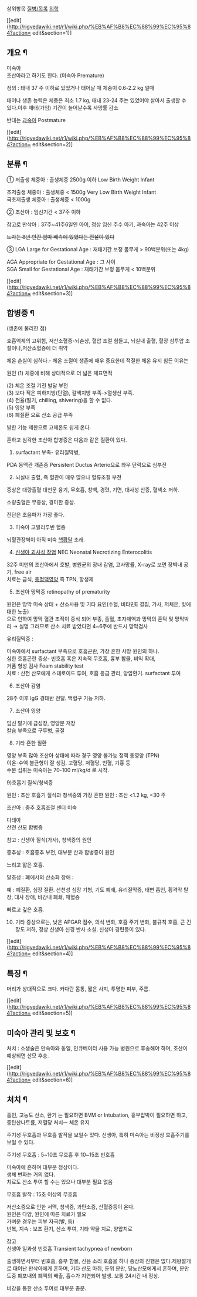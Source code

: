 상위항목 [질병/목록](%EC%A7%88%EB%B3%91/%EB%AA%A9%EB%A1%9D.md)
[의학](%EC%9D%98%ED%95%99.md)

[[edit](http://rigvedawiki.net/r1/wiki.php/%EB%AF%B8%EC%88%99%EC%95%84?action=
edit&section=1)]

## 개요 ¶

미숙아  
조산아라고 하기도 한다. (미숙아 Premature)  

정의 : 태내 37 주 이하로 있었거나 태어날 때 체중이 0.6-2.2 kg 일때  

태어나 생존 능력은 체중은 최소 1.7 kg, 태내 23-24 주는 있었어야 살아서 출생할 수 있다.이후 재태(가임) 기간이 늘어날수록
사망률 감소  

반대는 [과숙아](%EA%B3%BC%EC%88%99%EC%95%84.md) Postmature  

[[edit](http://rigvedawiki.net/r1/wiki.php/%EB%AF%B8%EC%88%99%EC%95%84?action=
edit&section=2)]

## 분류 ¶

① 저출생 체중아 : 출생체중 2500g 이하 Low Birth Weight Infant  

초저출생 체중아 : 출생체중 < 1500g Very Low Birth Weight Infant  
극초저출생 체중아 : 출생체중 < 1000g

② 조산아 : 임신기간 < 37주 이하  

  
참고로 만삭아 : 37주~41주6일인 아이, 정상 임신 주수 아기, 과숙아는 42주 이상  

<del>노자는 8년 인간 엄마 배속에 있었다는 전설이 있다</del>  

③ LGA Large for Gestational Age : 재태기간 보정 몸무게 > 90백분위(또는 4kg)  

AGA Appropriate for Gestational Age : 그 사이  
SGA Small for Gestational Age : 재태기간 보정 몸무게 < 10백분위

[[edit](http://rigvedawiki.net/r1/wiki.php/%EB%AF%B8%EC%88%99%EC%95%84?action=
edit&section=3)]

## 합병증 ¶

(생존에 불리한 점)  

호흡억제의 고위험, 저산소혈증-뇌손상, 혈압 조절 힘들고, 뇌실내 출혈, 혈장 삼투압 조절이나,저산소혈증에 더 취약  
  
체온 손실이 심하다.- 체온 조절이 생존에 매우 중요한데 적절한 체온 유지 힘든 이유는  

원인 (1) 체중에 비해 상대적으로 더 넓은 체표면적  

(2) 체온 조절 기전 발달 부전  
(3) 보다 적은 피하지방(단열), 갈색지방 부족->열생산 부족.  
(4) 전율(떨기, chilling, shivering)을 할 수 없다.  
(5) 영양 부족  
(6) 폐질환 으로 산소 공급 부족

발한 기능 제한으로 고체온도 쉽게 온다.  

흔하고 심각한 조산아 합병증은 다음과 같은 질환이 있다.  
1) surfactant 부족- 유리질막병,  

PDA 동맥관 개존증 Persistent Ductus Arterio으로 좌우 단락으로 심부전

2) 뇌실내 출혈, 즉 혈관이 매우 많으나 혈류조절 부전  

증상은 대량출혈 대천문 융기, 무호흡, 창백, 경련, 기면, 대사성 산증, 혈색소 저하.  

소량출혈은 무증상, 경미한 증상.

진단은 초음파가 가장 좋다.

3) 미숙아 고빌리루빈 혈증  

뇌혈관장벽이 아직 미숙 [핵황달](%ED%95%B5%ED%99%A9%EB%8B%AC.md) 초래.  

4) [신생아 괴사성 장염](%EC%8B%A0%EC%83%9D%EC%95%84%20%EA%B4%B4%EC%82%AC%EC%84%B1%20%EC%9E%A5%EC%97%BC.md) NEC Neonatal Necrotizing Enterocolitis  

32주 미만의 조산아에서 호발, 병원균의 장내 감염, 고사망률, X-ray로 보면 장벽내 공기, free air  
치료는 금식, [총정맥영양](%EC%B4%9D%EC%A0%95%EB%A7%A5%EC%98%81%EC%96%91.md) 즉 TPN,
항생제  

5) 조산아 망막증 retinopathy of prematurity  

원인은 망막 미숙 상태 + 산소사용 및 기타 요인(수혈, 비타민E 결핍, 가사, 저체온, 빛에 대한 노출)  
으로 인하여 망막 혈관 조직이 증식 되어 부종, 출혈, 초자체액과 망막의 혼탁 및 망막박리 → 실명 그러므로 산소 치료 받았다면 4~6주에
반드시 망막검사  

유리질막증 :  

미숙아에서 surfactant 부족으로 호흡곤란, 가장 흔한 사망 원인의 하나.  
심한 호흡곤란 증상- 빈호흡 혹은 지속적 무호흡, 흉부 함몰, 비익 확대,  
거품 형성 검사 Foam stability test  
치료 : 산전 산모에게 스테로이드 투여, 호흡 응급 관리, 양압환기. surfactant 투여  

6) 조산아 감염  

28주 이후 IgG 경태반 전달. 백혈구 기능 저하.

7) 조산아 영양  

임신 말기에 급성장, 영양분 저장  
칼슘 부족으로 구루병, 골절

  
8) 기타 흔한 질환  

영양 부족 많아 조산아 상태에 따라 경구 영양 불가능 정맥 총영양 (TPN)  
이온-수액 불균형이 잘 생김, 고혈당, 저혈당, 빈혈, 기흉 등  
수분 섭취는 미숙아는 70-100 ml/kg/d 로 시작.  
  

9)호흡기 질식/청색증  

원인 : 조산 호흡기 질식과 청색증의 가장 흔한 원인 : 조산 <1.2 kg, <30 주  

조산아 : 중추 호흡조절 센터 미숙

다태아  
산전 산모 합병증

  
참고 : 신생아 질식(가사), 청색증의 원인  

중추성 : 호흡중추 부전, 대부분 산과 합병증이 원인  

느리고 얇은 호흡.

말초성 : 폐에서의 산소화 장애 :  

예 : 폐질환, 심장 질환. 선천성 심장 기형, 기도 폐쇄, 유리질막증, 태변 흡인, 횡격막 탈장, 대사 장애, 비강내 폐쇄, 패혈증

빠르고 깊은 호흡.  

10) 기타 증상으로는, 낮은 APGAR 점수, 의식 변화, 호흡 주기 변화, 불규칙 호흡, 근 긴장도 저하, 정상 신생아 신경 반사 소실,
신생아 경련등이 있다.

  
  

[[edit](http://rigvedawiki.net/r1/wiki.php/%EB%AF%B8%EC%88%99%EC%95%84?action=
edit&section=4)]

## 특징 ¶

머리가 상대적으로 크다. 커다란 몸통, 짧은 사지, 투명한 피부, 주름.  

[[edit](http://rigvedawiki.net/r1/wiki.php/%EB%AF%B8%EC%88%99%EC%95%84?action=
edit&section=5)]

## 미숙아 관리 및 보호 ¶

처치 : 소생술은 만숙아와 동일, 인큐베이터 사용 가능 병원으로 후송해야 하며, 조산이 예상되면 산모 후송.

[[edit](http://rigvedawiki.net/r1/wiki.php/%EB%AF%B8%EC%88%99%EC%95%84?action=
edit&section=6)]

## 처치 ¶

흡인, 고농도 산소, 환기 는 필요하면 BVM or Intubation, 흉부압박이 필요하면 하고, 중탄산나트륨, 저혈당 처치ㅡ 체온 유지

  
주기성 무호흡과 무호흡 발작을 보일수 있다. 신생아, 특히 미숙아는 비정상 호흡주기를 보일 수 있다.  
  
주기성 무호흡 : 5~10초 무호흡 후 10~15초 빈호흡  

미숙아에 흔하며 대부분 정상이다.  
생체 변화는 거의 없다.  
치료도 산소 투여 할 수는 있으나 대부분 필요 없음

무호흡 발작 : 15초 이상의 무호흡  

저산소증으로 인한 서맥, 청색증, 과탄소증, 산혈증등이 온다.  
원인은 다양, 원인에 따른 치료가 필요  
가벼운 경우는 피부 자극(발, 등)  
반복, 지속 : 보조 환기, 산소 투여, 기타 약물 치료, 양압치료

참고  
신생아 일과성 빈호흡 Transient tachypnea of newborn  

출생하면서부터 빈호흡, 흉부 함몰, 신음 소리 호흡을 하나 증상의 진행은 없다.제왕절개로 태어난 만삭아에게 흔하며, 기타 산모 마취, 둔위
분만, 당뇨산모에게서 흔하며, 분만 도중 폐포내의 폐액의 배출, 흡수가 지연되어 발생. 보통 24시간 내 정상.  

비강을 통한 산소 투여로 대부분 충분.  

